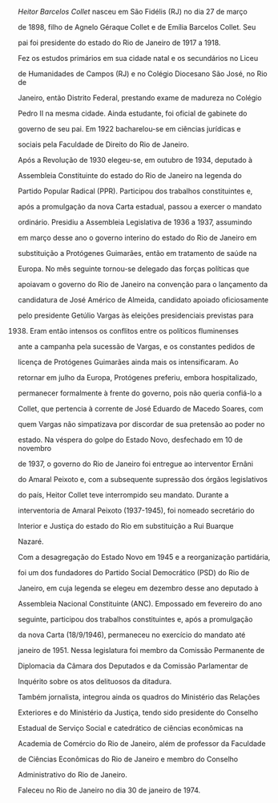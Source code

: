 

*Heitor Barcelos Collet* nasceu em São Fidélis (RJ) no dia 27 de março

de 1898, filho de Agnelo Géraque Collet e de Emília Barcelos Collet. Seu

pai foi presidente do estado do Rio de Janeiro de 1917 a 1918.



Fez os estudos primários em sua cidade natal e os secundários no Liceu

de Humanidades de Campos (RJ) e no Colégio Diocesano São José, no Rio de

Janeiro, então Distrito Federal, prestando exame de madureza no Colégio

Pedro II na mesma cidade. Ainda estudante, foi oficial de gabinete do

governo de seu pai. Em 1922 bacharelou-se em ciências jurídicas e

sociais pela Faculdade de Direito do Rio de Janeiro.



Após a Revolução de 1930 elegeu-se, em outubro de 1934, deputado à

Assembleia Constituinte do estado do Rio de Janeiro na legenda do

Partido Popular Radical (PPR). Participou dos trabalhos constituintes e,

após a promulgação da nova Carta estadual, passou a exercer o mandato

ordinário. Presidiu a Assembleia Legislativa de 1936 a 1937, assumindo

em março desse ano o governo interino do estado do Rio de Janeiro em

substituição a Protógenes Guimarães, então em tratamento de saúde na

Europa. No mês seguinte tornou-se delegado das forças políticas que

apoiavam o governo do Rio de Janeiro na convenção para o lançamento da

candidatura de José Américo de Almeida, candidato apoiado oficiosamente

pelo presidente Getúlio Vargas às eleições presidenciais previstas para

1938. Eram então intensos os conflitos entre os políticos fluminenses

ante a campanha pela sucessão de Vargas, e os constantes pedidos de

licença de Protógenes Guimarães ainda mais os intensificaram. Ao

retornar em julho da Europa, Protógenes preferiu, embora hospitalizado,

permanecer formalmente à frente do governo, pois não queria confiá-lo a

Collet, que pertencia à corrente de José Eduardo de Macedo Soares, com

quem Vargas não simpatizava por discordar de sua pretensão ao poder no

estado. Na véspera do golpe do Estado Novo, desfechado em 10 de novembro

de 1937, o governo do Rio de Janeiro foi entregue ao interventor Ernâni

do Amaral Peixoto e, com a subsequente supressão dos órgãos legislativos

do país, Heitor Collet teve interrompido seu mandato. Durante a

interventoria de Amaral Peixoto (1937-1945), foi nomeado secretário do

Interior e Justiça do estado do Rio em substituição a Rui Buarque

Nazaré.



Com a desagregação do Estado Novo em 1945 e a reorganização partidária,

foi um dos fundadores do Partido Social Democrático (PSD) do Rio de

Janeiro, em cuja legenda se elegeu em dezembro desse ano deputado à

Assembleia Nacional Constituinte (ANC). Empossado em fevereiro do ano

seguinte, participou dos trabalhos constituintes e, após a promulgação

da nova Carta (18/9/1946), permaneceu no exercício do mandato até

janeiro de 1951. Nessa legislatura foi membro da Comissão Permanente de

Diplomacia da Câmara dos Deputados e da Comissão Parlamentar de

Inquérito sobre os atos delituosos da ditadura.



Também jornalista, integrou ainda os quadros do Ministério das Relações

Exteriores e do Ministério da Justiça, tendo sido presidente do Conselho

Estadual de Serviço Social e catedrático de ciências econômicas na

Academia de Comércio do Rio de Janeiro, além de professor da Faculdade

de Ciências Econômicas do Rio de Janeiro e membro do Conselho

Administrativo do Rio de Janeiro.



Faleceu no Rio de Janeiro no dia 30 de janeiro de 1974.



